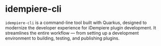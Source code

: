 # idempiere-cli
`idempiere-cli` is a command-line tool built with Quarkus, designed to modernize the developer experience for iDempiere plugin development. It streamlines the entire workflow — from setting up a development environment to building, testing, and publishing plugins.
